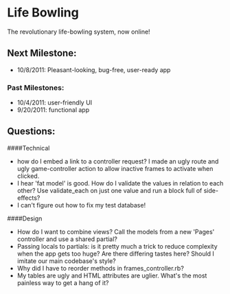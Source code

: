 # Life Bowling

The revolutionary life-bowling system, now online!

## Next Milestone:
* 10/8/2011: Pleasant-looking, bug-free, user-ready app

### Past Milestones:
* 10/4/2011: user-friendly UI
* 9/20/2011: functional app

## Questions:
####Technical
* how do I embed a link to a controller request?  I made an
ugly route and ugly game-controller action to allow inactive frames to
activate when clicked.
* I hear 'fat model' is good.  How do I validate the values
in relation to each other?  Use validate_each on just one value
and run a block full of side-effects?
* I can't figure out how to fix my test database!

####Design
* How do I want to combine views?  Call the models from a new 'Pages' controller and use a shared partial?
* Passing locals to partials: is it pretty much a trick to reduce complexity
when the app gets too huge?  Are there differing tastes here?  Should I imitate
our main codebase's style?
* Why did I have to reorder methods in frames_controller.rb?
* My tables are ugly and HTML attributes are uglier.  What's the most painless way to get a hang of it?

